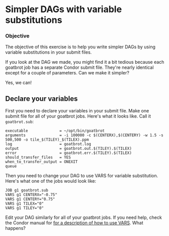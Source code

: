 # Simpler DAGs with variable substitutions

### Objective
The objective of this exercise is to help you write simpler DAGs by using variable substitutions in your submit files.

If you look at the DAG we made, you might find it a bit tedious because each goatbrot job has a separate Condor submit file. They're nearly identical except for a couple of parameters. Can we make it simpler?

Yes, we can!

## Declare your variables

First you need to declare your variables in your submit file. Make one submit file for all of your goatbrot jobs. Here's what it looks like. Call it `goatbrot.sub`:

```
executable              = ~/opt/bin/goatbrot
arguments               = -i 100000 -c $(CENTERX),$(CENTERY) -w 1.5 -s 500,500 -o tile_$(TILEY)_$(TILEX).ppm
log                     = goatbrot.log
output                  = goatbrot.out.$(TILEY).$(TILEX)
error                   = goatbrot.err.$(TILEY).$(TILEX)
should_transfer_files   = YES
when_to_transfer_output = ONEXIT
queue
```

Then you need to change your DAG to use VARS for variable substitution. Here's what one of the jobs would look like:

```
JOB g1 goatbrot.sub
VARS g1 CENTERX="-0.75"
VARS g1 CENTERY="0.75"
VARS g1 TILEX="0"
VARS g1 TILEY="0"
```

Edit your DAG similarly for all of your goatbrot jobs. If you need help, check the Condor manual for [for a description of how to use VARS](http://www.cs.wisc.edu/condor/manual/v8.6/2_10DAGMan_Applications.html#4635). What happens?
